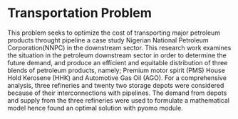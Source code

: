 # Transportation Problem
This problem seeks to optimize the cost of transporting major petroleum products throught pipeline a case study Nigerian National Petroleum Corporation(NNPC) in the downstream sector.
This research work examines the situation in the petroleum downstream sector in order to determine the future demand, and produce an efficient and equitable distribution of three blends of petroleum products, namely; Premium motor spirit (PMS) House Hold Kerosene (HHK) and Automotive Gas Oil (AGO). For a comprehensive analysis, three refineries and twenty two storage depots were considered because of their interconnections with pipelines. The demand from depots and supply from the three refineries were used to formulate a mathematical model hence found an optimal solution with pyomo module.
